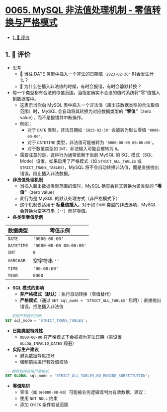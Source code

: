 # [0065. MySQL 非法值处理机制 - 零值转换与严格模式](https://github.com/tnotesjs/TNotes.sql/tree/main/notes/0065.%20MySQL%20%E9%9D%9E%E6%B3%95%E5%80%BC%E5%A4%84%E7%90%86%E6%9C%BA%E5%88%B6%20-%20%E9%9B%B6%E5%80%BC%E8%BD%AC%E6%8D%A2%E4%B8%8E%E4%B8%A5%E6%A0%BC%E6%A8%A1%E5%BC%8F)

<!-- region:toc -->

- [1. 🫧 评价](#1--评价)

<!-- endregion:toc -->

## 1. 🫧 评价

- 思考
  - 🤔 当往 DATE 类型中插入一个非法的日期值 `'2023-02-30'` 时会发生什么？
  - 🤔 为什么在插入非法值的时候，有时会报错，有时会静默转换？
- 每一个类型都有合法的取值范围，当指定确实不合法的值时系统将“零”值插入到数据库中。
  - 这表示当你向 MySQL 表中插入一个非法值（超出该数据类型的合法取值范围）时，MySQL 会自动将其转换为对应数据类型的 **“零值”**（zero value），而不是报错并中断操作。
  - 例如：
    - 对于 `DATE` 类型，非法日期如 `'2023-02-30'` 会被转为默认零值 `'0000-00-00'`。
    - 对于 `DATETIME` 类型，非法值可能被转为 `'0000-00-00 00:00:00'`。
    - 对于数值类型如 `INT`，非法输入可能会被转为 `0`。
  - 需要注意的是，这种行为通常依赖于当前 MySQL 的 SQL 模式（SQL Mode）设置。如果启用了严格模式（如 `STRICT_ALL_TABLES` 或 `STRICT_TRANS_TABLES`），MySQL 将不会自动转换非法值，而是直接抛出错误，阻止插入非法数据。
- **非法值处理机制**
  - 当插入超出数据类型范围的值时，MySQL 确实会将其转换为该类型的 **"零值"**（zero value）
  - 此行为是 MySQL 的默认处理方式（非严格模式下）
  - 这个机制仅适用于 **标量值插入**。对于如 `ENUM` 类型的非法选项，MySQL 会转换为空字符串（`''`）而非零值。
- **各类型零值示例**

| 数据类型   | 零值示例                |
| ---------- | ----------------------- |
| `DATE`     | `'0000-00-00'`          |
| `DATETIME` | `'0000-00-00 00:00:00'` |
| `INT`      | `0`                     |
| `VARCHAR`  | 空字符串 `''`           |
| `TIME`     | `'00:00:00'`            |
| `YEAR`     | `0000`                  |

- **SQL 模式的影响**
  - **非严格模式（默认）**：执行自动转换（零值替代）
  - **严格模式**（通过 `SET sql_mode = 'STRICT_ALL_TABLES'` 启用）：直接抛出错误，拒绝插入非法值

```sql
-- 启用严格模式示例
SET sql_mode = 'STRICT_TRANS_TABLES';
```

- **日期类型特殊性**
  - `0000-00-00` 在严格模式下会被视为非法日期（需设置 `ALLOW_INVALID_DATES` 规避）
- **实际生产建议**
  - 避免数据静默损坏
  - 强制前端进行有效值校验

```sql
-- 推荐始终启用严格模式
SET GLOBAL sql_mode = 'STRICT_ALL_TABLES,NO_ENGINE_SUBSTITUTION';
```

- **零值陷阱**
  - 零值（如 `0`/`0000-00-00`）可能被业务逻辑误判为有效数据，建议：
  - 使用 `NOT NULL` 约束
  - 添加 `CHECK` 条件验证范围
